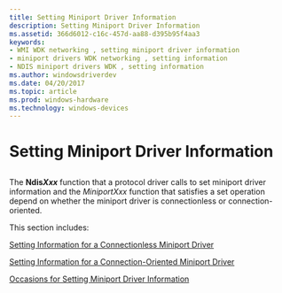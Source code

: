 ```yaml
---
title: Setting Miniport Driver Information
description: Setting Miniport Driver Information
ms.assetid: 366d6012-c16c-457d-aa88-d395b95f4aa3
keywords:
- WMI WDK networking , setting miniport driver information
- miniport drivers WDK networking , setting information
- NDIS miniport drivers WDK , setting information
ms.author: windowsdriverdev
ms.date: 04/20/2017
ms.topic: article
ms.prod: windows-hardware
ms.technology: windows-devices
---
```


# Setting Miniport Driver Information


## <a href="" id="ddk-setting-miniport-driver-information-ng"></a>


The **Ndis*Xxx*** function that a protocol driver calls to set miniport driver information and the *MiniportXxx* function that satisfies a set operation depend on whether the miniport driver is connectionless or connection-oriented.

This section includes:

[Setting Information for a Connectionless Miniport Driver](setting-information-for-a-connectionless-miniport-driver.md)

[Setting Information for a Connection-Oriented Miniport Driver](setting-information-for-a-connection-oriented-miniport-driver.md)

[Occasions for Setting Miniport Driver Information](occasions-for-setting-miniport-driver-information.md)

 

 





